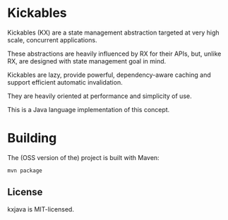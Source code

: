 # Kickables

Kickables (KX) are a state management abstraction targeted at very high scale, concurrent applications.

These abstractions are heavily influenced by RX for their APIs, but, unlike RX, are designed with state management goal in mind.

Kickables are lazy, provide powerful, dependency-aware caching and support efficient automatic invalidation.

They are heavily oriented at performance and simplicity of use.

This is a Java language implementation of this concept.

# Building

The (OSS version of the) project is built with Maven:
```
mvn package
```

## License

kxjava is MIT-licensed.
